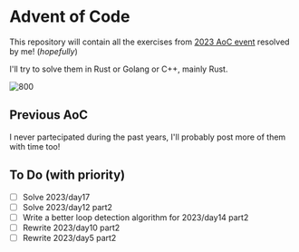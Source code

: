 # Advent of Code
This repository will contain all the exercises from [2023 AoC event](https://adventofcode.com/2023) resolved by me! (*hopefully*)

I'll try to solve them in Rust or Golang or C++, mainly Rust.

![800](https://github.com/framilano/AdventOfCode2023/assets/28491164/548e40b6-721e-4b3d-956a-0252058245aa)

## Previous AoC
I never partecipated during the past years, I'll probably post more of them with time too!

## To Do (with priority)

- [ ] Solve 2023/day17
- [ ] Solve 2023/day12 part2
- [ ] Write a better loop detection algorithm for 2023/day14 part2
- [ ] Rewrite 2023/day10 part2
- [ ] Rewrite 2023/day5 part2